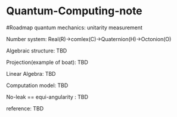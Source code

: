 # Quantum-Computing-note

#Roadmap
quantum mechanics:
unitarity
measurement

Number system:
Real(R)->comlex(C)->Quaternion(H)->Octonion(O)

Algebraic structure:
TBD

Projection(example of boat):
TBD

Linear Algebra:
TBD

Computation model:
TBD

No-leak == equi-angularity :
TBD

reference:
TBD

